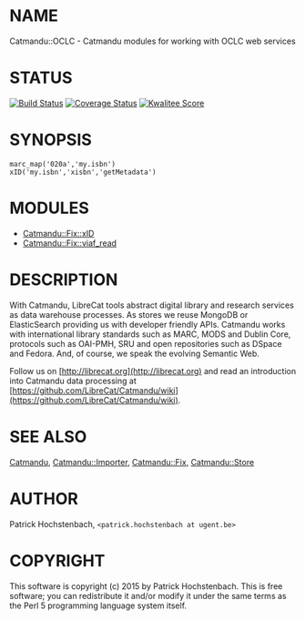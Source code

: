# NAME

Catmandu::OCLC - Catmandu modules for working with OCLC web services

# STATUS
[![Build Status](https://travis-ci.org/LibreCat/Catmandu-OCLC.svg)](https://travis-ci.org/LibreCat/Catmandu-OCLC)
[![Coverage Status](https://coveralls.io/repos/LibreCat/Catmandu-OCLC/badge.svg)](https://coveralls.io/r/LibreCat/Catmandu-OCLC)
[![Kwalitee Score](http://cpants.cpanauthors.org/dist/Catmandu-OCLC.png)](http://cpants.cpanauthors.org/dist/Catmandu-OCLC)

# SYNOPSIS

    marc_map('020a','my.isbn')
    xID('my.isbn','xisbn','getMetadata')

# MODULES

- [Catmandu::Fix::xID](https://metacpan.org/pod/Catmandu::Fix::xID)
- [Catmandu::Fix::viaf\_read](https://metacpan.org/pod/Catmandu::Fix::viaf_read)

# DESCRIPTION

With Catmandu, LibreCat tools abstract digital library and research services as data 
warehouse processes. As stores we reuse MongoDB or ElasticSearch providing us with 
developer friendly APIs. Catmandu works with international library standards such as 
MARC, MODS and Dublin Core, protocols such as OAI-PMH, SRU and open repositories such 
as DSpace and Fedora. And, of course, we speak the evolving Semantic Web.

Follow us on [http://librecat.org](http://librecat.org) and read an introduction into Catmandu data 
processing at [https://github.com/LibreCat/Catmandu/wiki](https://github.com/LibreCat/Catmandu/wiki).

# SEE ALSO

[Catmandu](https://metacpan.org/pod/Catmandu),
[Catmandu::Importer](https://metacpan.org/pod/Catmandu::Importer),
[Catmandu::Fix](https://metacpan.org/pod/Catmandu::Fix),
[Catmandu::Store](https://metacpan.org/pod/Catmandu::Store)

# AUTHOR

Patrick Hochstenbach, `<patrick.hochstenbach at ugent.be>`

# COPYRIGHT

This software is copyright (c) 2015 by Patrick Hochstenbach.
This is free software; you can redistribute it and/or modify it under
the same terms as the Perl 5 programming language system itself.
